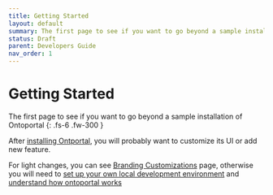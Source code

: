 ```yaml
---
title: Getting Started
layout: default
summary: The first page to see if you want to go beyond a sample installation of Ontoportal
status: Draft
parent: Developers Guide
nav_order: 1
---
```

# Getting Started 
The first page to see if you want to go beyond a sample installation of Ontoportal
{: .fs-6 .fw-300 }

After [installing Ontportal]({{site.baseurl}}/administration/steps/), you will probably want to customize its UI or add new feature.

For light changes, you can see [Branding Customizations]({{site.baseurl}}/administration/steps/branding-customizations) page, 
otherwise you will need to [set up your own local development environment]({{site.baseurl}}/docs/developers-docs/development-environment/) and [understand how ontoportal works]({{site.baseurl}}/docs/developers-docs/global_architecture)